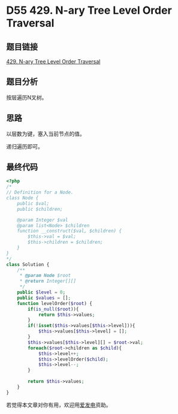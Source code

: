 # D55 429. N-ary Tree Level Order Traversal

## 题目链接

[429. N-ary Tree Level Order Traversal](https://leetcode.com/problems/n-ary-tree-level-order-traversal/)

## 题目分析

按层遍历N叉树。

## 思路

以层数为键，塞入当前节点的值。

递归遍历即可。

## 最终代码

```php
<?php
/*
// Definition for a Node.
class Node {
    public $val;
    public $children;

    @param Integer $val 
    @param list<Node> $children 
    function __construct($val, $children) {
        $this->val = $val;
        $this->children = $children;
    }
}
*/
class Solution {
    /**
     * @param Node $root
     * @return Integer[][]
     */
    public $level = 0;
    public $values = [];
    function levelOrder($root) {
        if(is_null($root)){
            return $this->values;
        }        
        if(!isset($this->values[$this->level])){
            $this->values[$this->level] = [];
        }
        $this->values[$this->level][] = $root->val;
        foreach($root->children as $child){
            $this->level++;
            $this->levelOrder($child);
            $this->level--;
        }
        
        return $this->values;
    }
}
```

若觉得本文章对你有用，欢迎用[爱发电](https://afdian.net/@skys215)资助。


